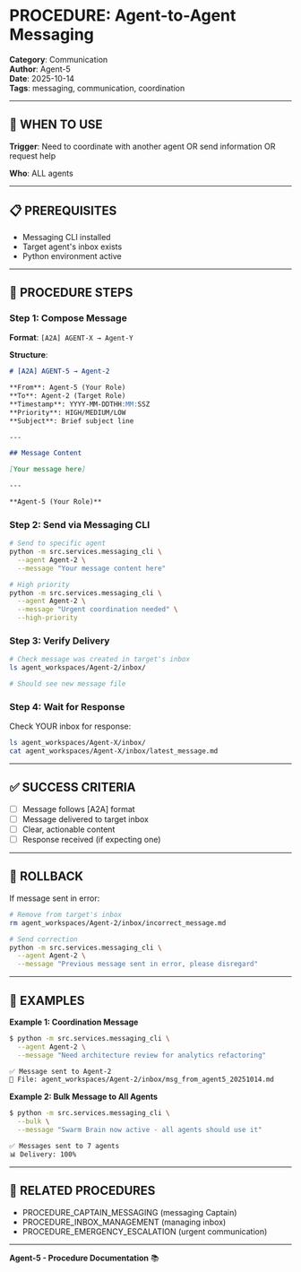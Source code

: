# PROCEDURE: Agent-to-Agent Messaging

**Category**: Communication  
**Author**: Agent-5  
**Date**: 2025-10-14  
**Tags**: messaging, communication, coordination

---

## 🎯 WHEN TO USE

**Trigger**: Need to coordinate with another agent OR send information OR request help

**Who**: ALL agents

---

## 📋 PREREQUISITES

- Messaging CLI installed
- Target agent's inbox exists
- Python environment active

---

## 🔄 PROCEDURE STEPS

### **Step 1: Compose Message**

**Format**: `[A2A] AGENT-X → Agent-Y`

**Structure**:
```markdown
# [A2A] AGENT-5 → Agent-2

**From**: Agent-5 (Your Role)
**To**: Agent-2 (Target Role)
**Timestamp**: YYYY-MM-DDTHH:MM:SSZ
**Priority**: HIGH/MEDIUM/LOW
**Subject**: Brief subject line

---

## Message Content

[Your message here]

---

**Agent-5 (Your Role)**
```

### **Step 2: Send via Messaging CLI**

```bash
# Send to specific agent
python -m src.services.messaging_cli \
  --agent Agent-2 \
  --message "Your message content here"

# High priority
python -m src.services.messaging_cli \
  --agent Agent-2 \
  --message "Urgent coordination needed" \
  --high-priority
```

### **Step 3: Verify Delivery**

```bash
# Check message was created in target's inbox
ls agent_workspaces/Agent-2/inbox/

# Should see new message file
```

### **Step 4: Wait for Response**

Check YOUR inbox for response:
```bash
ls agent_workspaces/Agent-X/inbox/
cat agent_workspaces/Agent-X/inbox/latest_message.md
```

---

## ✅ SUCCESS CRITERIA

- [ ] Message follows [A2A] format
- [ ] Message delivered to target inbox
- [ ] Clear, actionable content
- [ ] Response received (if expecting one)

---

## 🔄 ROLLBACK

If message sent in error:

```bash
# Remove from target's inbox
rm agent_workspaces/Agent-2/inbox/incorrect_message.md

# Send correction
python -m src.services.messaging_cli \
  --agent Agent-2 \
  --message "Previous message sent in error, please disregard"
```

---

## 📝 EXAMPLES

**Example 1: Coordination Message**

```bash
$ python -m src.services.messaging_cli \
  --agent Agent-2 \
  --message "Need architecture review for analytics refactoring"

✅ Message sent to Agent-2
📁 File: agent_workspaces/Agent-2/inbox/msg_from_agent5_20251014.md
```

**Example 2: Bulk Message to All Agents**

```bash
$ python -m src.services.messaging_cli \
  --bulk \
  --message "Swarm Brain now active - all agents should use it"

✅ Messages sent to 7 agents
📊 Delivery: 100%
```

---

## 🔗 RELATED PROCEDURES

- PROCEDURE_CAPTAIN_MESSAGING (messaging Captain)
- PROCEDURE_INBOX_MANAGEMENT (managing inbox)
- PROCEDURE_EMERGENCY_ESCALATION (urgent communication)

---

**Agent-5 - Procedure Documentation** 📚

